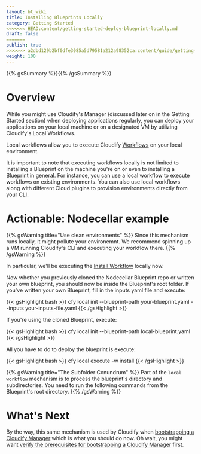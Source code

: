 ```yaml
---
layout: bt_wiki
title: Installing Blueprints Locally
category: Getting Started
<<<<<<< HEAD:content/getting-started-deploy-blueprint-locally.md
draft: false
=======
publish: true
>>>>>>> a2dbd129b2bf0dfe3085a5d79581a212a98352ca:content/guide/getting-started-deploy-blueprint-locally.md
weight: 100
---
```

{{% gsSummary %}}{{% /gsSummary %}}

# Overview

While you might use Cloudify's Manager (discussed later on in the Getting Started section) when deploying applications regularly, you can deploy your applications on your local machine or on a designated VM by utilizing Cloudify's Local Workflows.

Local workflows allow you to execute Cloudify [Workflows](workflows-general.html) on your local environment.

It is important to note that executing workflows locally is not limited to installing a Blueprint on the machine you're on or even to installing a Blueprint in general. For instance, you can use a local workflow to execute workflows on existing environments. You can also use local workflows along with different Cloud plugins to provision environments directly from your CLI.

# Actionable: Nodecellar example

{{% gsWarning title="Use clean environments" %}}
Since this mechanism runs locally, it might pollute your environemnt. We recommend spinning up a VM running Cloudify's CLI and executing your workflow there.
{{% /gsWarning %}}

In particular, we'll be executing the [Install Workflow](workflows-built-in.html#the-install-workflow) locally now.

Now whether you previously cloned the Nodecellar Blueprint repo or written your own blueprint, you should now be inside the Blueprint's root folder. If you've written your own Blueprint, fill in the inputs yaml file and execute:

{{< gsHighlight  bash >}}
cfy local init --blueprint-path your-blueprint.yaml --inputs your-inputs-file.yaml
{{< /gsHighlight >}}

If you're using the cloned Blueprint, execute:

{{< gsHighlight  bash >}}
cfy local init --blueprint-path local-blueprint.yaml
{{< /gsHighlight >}}

All you have to do to deploy the blueprint is execute:

{{< gsHighlight  bash >}}
cfy local execute -w install
{{< /gsHighlight >}}

{{% gsWarning title="The Subfolder Conundrum" %}}
Part of the `local workflow` mechanism is to process the blueprint's directory and subdirectories. You need to run the following commands from the Blueprint's root directory.
{{% /gsWarning %}}

# What's Next

By the way, this same mechanism is used by Cloudify when [bootstrapping a Cloudify Manager](getting-started-bootstrapping.html) which is what you should do now. Oh wait, you might want [verify the prerequisites for bootstrapping a Cloudify Manager](getting-started-prerequisites.html) first.
